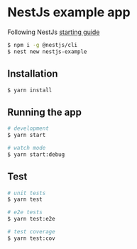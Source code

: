 # NestJs example app

Following NestJs [starting guide](https://docs.nestjs.com/first-steps)
```bash
$ npm i -g @nestjs/cli
$ nest new nestjs-example
```

## Installation

```bash
$ yarn install
```

## Running the app

```bash
# development
$ yarn start

# watch mode
$ yarn start:debug
```

## Test

```bash
# unit tests
$ yarn test

# e2e tests
$ yarn test:e2e

# test coverage
$ yarn test:cov
```